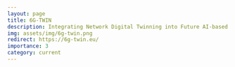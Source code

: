 ```yaml
---
layout: page
title: 6G-TWIN
description: Integrating Network Digital Twinning into Future AI-based 6G Systems <br /> <b>(2024-2026)</b>
img: assets/img/6g-twin.png
redirect: https://6g-twin.eu/
importance: 3
category: current
---
```

